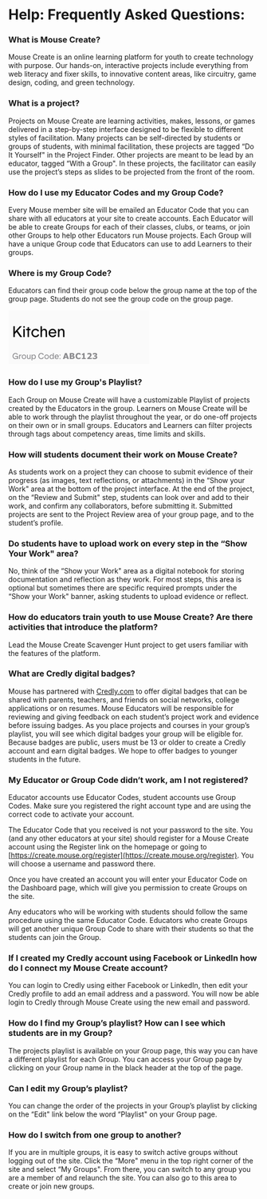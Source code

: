 Help: Frequently Asked Questions:
=================================

### What is Mouse Create?

Mouse Create is an online learning platform for youth to create technology with purpose. Our hands-on, interactive projects include everything from web literacy and fixer skills, to innovative content areas, like circuitry, game design, coding, and green technology.

### What is a project?

Projects on Mouse Create are learning activities, makes, lessons, or games delivered in a step-by-step interface designed to be flexible to different styles of facilitation. Many projects can be self-directed by students or groups of students, with minimal facilitation, these projects are tagged “Do It Yourself" in the Project Finder. Other projects are meant to be lead by an educator, tagged “With a Group". In these projects, the facilitator can easily use the project’s steps as slides to be projected from the front of the room.

### How do I use my Educator Codes and my Group Code?

Every Mouse member site will be emailed an Educator Code that you can share with all educators at your site to create accounts. Each Educator will be able to create Groups for each of their classes, clubs, or teams, or join other Groups to help other Educators run Mouse projects. Each Group will have a unique Group code that Educators can use to add Learners to their groups.

### Where is my Group Code?

Educators can find their group code below the group name at the top of the group page. Students do not see the group code on the group page.

![](/images/group-code.png)  

### How do I use my Group's Playlist?

Each Group on Mouse Create will have a customizable Playlist of projects created by the Educators in the group. Learners on Mouse Create will be able to work through the playlist throughout the year, or do one-off projects on their own or in small groups. Educators and Learners can filter projects through tags about competency areas, time limits and skills.

### How will students document their work on Mouse Create?

As students work on a project they can choose to submit evidence of their progress (as images, text reflections, or attachments) in the “Show your Work" area at the bottom of the project interface. At the end of the project, on the “Review and Submit" step, students can look over and add to their work, and confirm any collaborators, before submitting it. Submitted projects are sent to the Project Review area of your group page, and to the student’s profile.

### Do students have to upload work on every step in the “Show Your Work" area?

No, think of the “Show your Work" area as a digital notebook for storing documentation and reflection as they work. For most steps, this area is optional but sometimes there are specific required prompts under the “Show your Work" banner, asking students to upload evidence or reflect.

### How do educators train youth to use Mouse Create? Are there activities that introduce the platform?

Lead the Mouse Create Scavenger Hunt project to get users familiar with the features of the platform.

### What are Credly digital badges?

Mouse has partnered with [Credly.com](https://credly.com) to offer digital badges that can be shared with parents, teachers, and friends on social networks, college applications or on resumes. Mouse Educators will be responsible for reviewing and giving feedback on each student’s project work and evidence before issuing badges. As you place projects and courses in your group’s playlist, you will see which digital badges your group will be eligible for. Because badges are public, users must be 13 or older to create a Credly account and earn digital badges. We hope to offer badges to younger students in the future.

### My Educator or Group Code didn’t work, am I not registered?

Educator accounts use Educator Codes, student accounts use Group Codes. Make sure you registered the right account type and are using the correct code to activate your account.

The Educator Code that you received is not your password to the site. You (and any other educators at your site) should register for a Mouse Create account using the Register link on the homepage or going to [https://create.mouse.org/register](https://create.mouse.org/register). You will choose a username and password there.

Once you have created an account you will enter your Educator Code on the Dashboard page, which will give you permission to create Groups on the site.

Any educators who will be working with students should follow the same procedure using the same Educator Code. Educators who create Groups will get another unique Group Code to share with their students so that the students can join the Group.

### If I created my Credly account using Facebook or LinkedIn how do I connect my Mouse Create account?

You can login to Credly using either Facebook or LinkedIn, then edit your Credly profile to add an email address and a password. You will now be able login to Credly through Mouse Create using the new email and password.

### How do I find my Group’s playlist? How can I see which students are in my Group?

The projects playlist is available on your Group page, this way you can have a different playlist for each Group. You can access your Group page by clicking on your Group name in the black header at the top of the page.

### Can I edit my Group’s playlist?

You can change the order of the projects in your Group’s playlist by clicking on the “Edit" link below the word “Playlist" on your Group page.

### How do I switch from one group to another?

If you are in multiple groups, it is easy to switch active groups without logging out of the site. Click the “More" menu in the top right corner of the site and select “My Groups". From there, you can switch to any group you are a member of and relaunch the site. You can also go to this area to create or join new groups.
